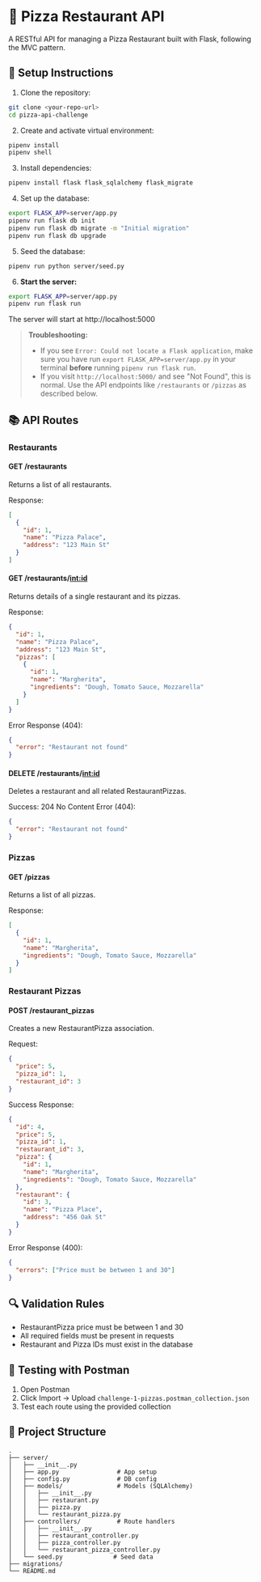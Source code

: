 # 🍕 Pizza Restaurant API

A RESTful API for managing a Pizza Restaurant built with Flask, following the MVC pattern.

## 🚀 Setup Instructions

1. Clone the repository:
```bash
git clone <your-repo-url>
cd pizza-api-challenge
```

2. Create and activate virtual environment:
```bash
pipenv install
pipenv shell
```

3. Install dependencies:
```bash
pipenv install flask flask_sqlalchemy flask_migrate
```

4. Set up the database:
```bash
export FLASK_APP=server/app.py
pipenv run flask db init
pipenv run flask db migrate -m "Initial migration"
pipenv run flask db upgrade
```

5. Seed the database:
```bash
pipenv run python server/seed.py
```

6. **Start the server:**
```bash
export FLASK_APP=server/app.py
pipenv run flask run
```
The server will start at http://localhost:5000

> **Troubleshooting:**
> - If you see `Error: Could not locate a Flask application`, make sure you have run `export FLASK_APP=server/app.py` in your terminal **before** running `pipenv run flask run`.
> - If you visit `http://localhost:5000/` and see "Not Found", this is normal. Use the API endpoints like `/restaurants` or `/pizzas` as described below.

## 📚 API Routes

### Restaurants

#### GET /restaurants
Returns a list of all restaurants.

Response:
```json
[
  {
    "id": 1,
    "name": "Pizza Palace",
    "address": "123 Main St"
  }
]
```

#### GET /restaurants/<int:id>
Returns details of a single restaurant and its pizzas.

Response:
```json
{
  "id": 1,
  "name": "Pizza Palace",
  "address": "123 Main St",
  "pizzas": [
    {
      "id": 1,
      "name": "Margherita",
      "ingredients": "Dough, Tomato Sauce, Mozzarella"
    }
  ]
}
```

Error Response (404):
```json
{
  "error": "Restaurant not found"
}
```

#### DELETE /restaurants/<int:id>
Deletes a restaurant and all related RestaurantPizzas.

Success: 204 No Content
Error (404):
```json
{
  "error": "Restaurant not found"
}
```

### Pizzas

#### GET /pizzas
Returns a list of all pizzas.

Response:
```json
[
  {
    "id": 1,
    "name": "Margherita",
    "ingredients": "Dough, Tomato Sauce, Mozzarella"
  }
]
```

### Restaurant Pizzas

#### POST /restaurant_pizzas
Creates a new RestaurantPizza association.

Request:
```json
{
  "price": 5,
  "pizza_id": 1,
  "restaurant_id": 3
}
```

Success Response:
```json
{
  "id": 4,
  "price": 5,
  "pizza_id": 1,
  "restaurant_id": 3,
  "pizza": {
    "id": 1,
    "name": "Margherita",
    "ingredients": "Dough, Tomato Sauce, Mozzarella"
  },
  "restaurant": {
    "id": 3,
    "name": "Pizza Place",
    "address": "456 Oak St"
  }
}
```

Error Response (400):
```json
{
  "errors": ["Price must be between 1 and 30"]
}
```

## 🔍 Validation Rules

- RestaurantPizza price must be between 1 and 30
- All required fields must be present in requests
- Restaurant and Pizza IDs must exist in the database

## 🧪 Testing with Postman

1. Open Postman
2. Click Import → Upload `challenge-1-pizzas.postman_collection.json`
3. Test each route using the provided collection

## 📁 Project Structure

```
.
├── server/
│   ├── __init__.py
│   ├── app.py                # App setup
│   ├── config.py             # DB config
│   ├── models/               # Models (SQLAlchemy)
│   │   ├── __init__.py
│   │   ├── restaurant.py
│   │   ├── pizza.py
│   │   └── restaurant_pizza.py
│   ├── controllers/          # Route handlers
│   │   ├── __init__.py
│   │   ├── restaurant_controller.py
│   │   ├── pizza_controller.py
│   │   └── restaurant_pizza_controller.py
│   └── seed.py              # Seed data
├── migrations/
└── README.md
``` 